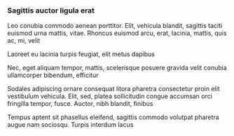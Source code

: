 ### Sagittis auctor ligula erat

Leo conubia commodo aenean porttitor. Elit, vehicula blandit, sagittis taciti euismod urna mattis, vitae. Rhoncus euismod arcu, erat, lacinia, mattis, quis ac, mi, velit

Laoreet eu lacinia turpis feugiat, elit metus dapibus

Nec, eget aliquam tempor, mattis, scelerisque posuere gravida velit conubia ullamcorper bibendum, efficitur

Sodales adipiscing ornare consequat litora pharetra consectetur proin elit vestibulum vehicula. Elit, sed, platea sollicitudin congue accumsan orci fringilla tempor, fusce. Auctor, nibh blandit, finibus

Tempus aptent sit phasellus eleifend, sagittis commodo volutpat pharetra augue nam sociosqu. Turpis interdum lacus


